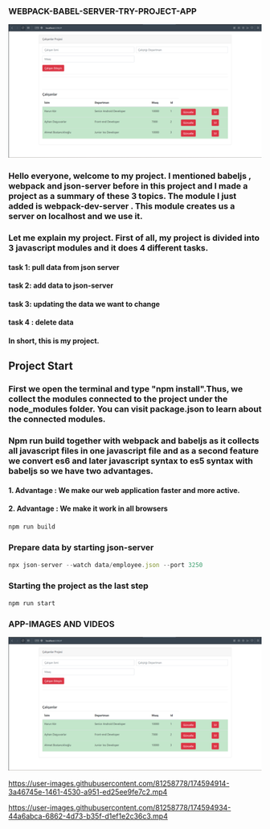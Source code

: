  ### WEBPACK-BABEL-SERVER-TRY-PROJECT-APP

![image](./Img/Ekran%20g%C3%B6r%C3%BCnt%C3%BCs%C3%BC%202022-06-20%20135128.png)

### Hello everyone, welcome to my project. I mentioned babeljs , webpack and json-server before in this project and I made a project as a summary of these 3 topics. The module I just added is webpack-dev-server . This module creates us a server on localhost and we use it.

### Let me explain my project. First of all, my project is divided into 3 javascript modules and it does 4 different tasks.

#### task 1: pull data from json server
#### task 2: add data to json-server
#### task 3: updating the data we want to change
#### task 4 : delete data
#### In short, this is my project.

## Project Start
###  First we open the terminal and type "npm install".Thus, we collect the modules connected to the project under the node_modules folder. You can visit package.json to learn about the connected modules.

### Npm run build together with webpack and babeljs as it collects all javascript files in one javascript file and as a second feature we convert es6 and later javascript syntax to es5 syntax with babeljs so we have two advantages.

#### 1. Advantage : We make our web application faster and more active.
#### 2. Advantage : We make it work in all browsers

```js
npm run build
```


### Prepare data by starting json-server

```js
npx json-server --watch data/employee.json --port 3250
```

### Starting the project as the last step

```js
npm run start
```

### APP-IMAGES AND VIDEOS

![image](./Img/Ekran%20g%C3%B6r%C3%BCnt%C3%BCs%C3%BC%202022-06-20%20135128.png)



https://user-images.githubusercontent.com/81258778/174594914-3a46745e-1461-4530-a951-ed25ee9fe7c2.mp4




https://user-images.githubusercontent.com/81258778/174594934-44a6abca-6862-4d73-b35f-d1ef1e2c36c3.mp4



